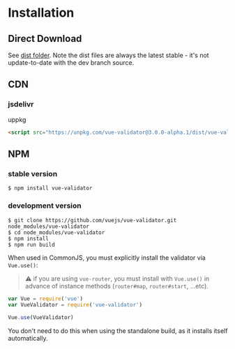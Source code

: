# Installation

## Direct Download

See [dist folder](https://github.com/vuejs/vue-validator/tree/dev/dist). Note the dist files are always the latest stable - it's not update-to-date with the dev branch source.

## CDN

### jsdelivr

uppkg
```html
<script src="https://unpkg.com/vue-validator@3.0.0-alpha.1/dist/vue-validator.min.js"></script>
```

## NPM

### stable version

    $ npm install vue-validator

### development version

    $ git clone https://github.com/vuejs/vue-validator.git node_modules/vue-validator
    $ cd node_modules/vue-validator
    $ npm install
    $ npm run build

When used in CommonJS, you must explicitly install the validator via `Vue.use()`:

> :warning: if you are using `vue-router`, you must install with `Vue.use()` in advance of instance methods (`router#map`, `router#start`, ...etc).

```javascript
var Vue = require('vue')
var VueValidator = require('vue-validator')

Vue.use(VueValidator)
```

You don't need to do this when using the standalone build, as it installs itself automatically.

